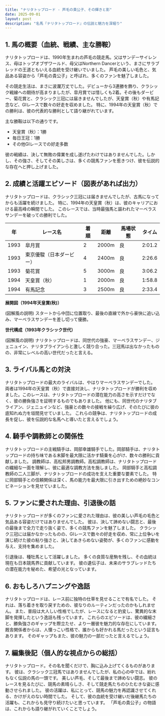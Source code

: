 ```yaml
---
title: "ナリタトップロード - 芦毛の貴公子、その輝きと影"
date: 2025-09-01
layout: post
description: "名馬『ナリタトップロード』の伝説と魅力を深堀り"
---
```


## 1. 馬の概要（血統、戦績、主な勝鞍）

ナリタトップロードは、1990年生まれの芦毛の競走馬。父はサンデーサイレンス、母はトップオブザワールド、母父はNorthern Dancerという、まさにサラブレッドの王道ともいえる血統を受け継いでいました。  芦毛の美しい毛色と、気品ある容姿から「芦毛の貴公子」と呼ばれ、多くのファンを魅了しました。

その競走生活は、まさに波瀾万丈でした。デビューから3連勝を飾り、クラシック戦線への期待が高まりましたが、皐月賞では惜しくも2着。その後もダービー、菊花賞と、クラシック三冠には届きませんでしたが、天皇賞（秋）や有馬記念など、GIレースで数々の好走を収めました。  特に、1994年の天皇賞（秋）での勝利は、彼の代表的な勝利として語り継がれています。

主な勝鞍は以下の通りです。

* 天皇賞（秋）：1勝
* 毎日王冠：1勝
* その他GIレースでの好走多数


彼の戦績は、決して無敗の偉業を成し遂げたわけではありませんでした。しかし、その強さ、そしてその美しさは、多くの競馬ファンを惹きつけ、彼を伝説的な存在へと押し上げました。


## 2. 成績と活躍エピソード（図表があれば出力）

ナリタトップロードは、クラシック三冠には届きませんでしたが、古馬になってからも活躍を続けました。  特に、1994年の天皇賞（秋）は、彼のキャリアにおける最高峰の瞬間でした。  このレースでは、当時最強馬と謳われたマーベラスサンデーを破っての勝利でした。


| 年 | レース名          | 着順 | 距離 | 馬場状態 | タイム     |
|---|-----------------|-----|------|----------|-----------|
| 1993 | 皐月賞            | 2   | 2000m| 良       | 2:01.2    |
| 1993 | 東京優駿（日本ダービー） | 4   | 2400m| 良       | 2:26.6    |
| 1993 | 菊花賞            | 5   | 3000m| 良       | 3:06.2    |
| 1994 | 天皇賞（秋）       | 1   | 2000m| 良       | 1:58.8    |
| 1994 | 有馬記念          | 3   | 2500m| 良       | 2:33.4    |


**展開図（1994年天皇賞(秋)）**

(図解風の説明) スタートから中団に位置取り、最後の直線で外から豪快に追い込み、マーベラスサンデーを差し切って優勝。


**世代構成（1993年クラシック世代）**

(図解風の説明)  ナリタトップロードは、同世代の強豪、マーベラスサンデー、ジェニュイン、ナリタブライアンらと激しく競り合った。三冠馬は出なかったものの、非常にレベルの高い世代だったと言える。


## 3. ライバル馬との対決

ナリタトップロードの最大のライバルは、やはりマーベラスサンデーでした。  両者は1994年の天皇賞（秋）で直接対決し、ナリタトップロードが勝利を収めました。このレースは、ナリタトップロードの潜在能力の高さを示すだけでなく、彼の勝負強さを証明するものでもありました。  他にも、同世代のナリタブライアン、ジェニュインなど、強豪との数々の接戦を繰り広げ、そのたびに彼の底知れぬ力を垣間見せていました。  これらの競争は、ナリタトップロードの成長を促し、彼を伝説的な名馬へと導いたと言えるでしょう。


## 4. 騎手や調教師との関係性

ナリタトップロードの主戦騎手は、岡部幸雄騎手でした。岡部騎手は、ナリタトップロードの持ち味である末脚を最大限に活かす騎乗を心がけ、数々の勝利に貢献しました。  調教師は、高松邦男調教師。高松調教師は、ナリタトップロードの繊細な一面を理解し、彼に最適な調教方法を施しました。  岡部騎手と高松調教師の二人三脚が、ナリタトップロードの成功を支えた重要な要素でした。  特に岡部騎手との信頼関係は深く、馬の能力を最大限に引き出すための絶妙なコンビネーションを見せていました。


## 5. ファンに愛された理由、引退後の話

ナリタトップロードが多くのファンに愛された理由は、彼の美しい芦毛の毛色と気品ある容姿だけではありませんでした。  彼は、決して諦めない闘志と、最後の最後まで全力で走り抜く姿で、多くの競馬ファンを魅了しました。  クラシック三冠には届かなかったものの、GIレースで数々の好走を収め、常に上位争いを演じ続けた彼の粘り強さと、決してあきらめない姿勢が、多くのファンに感動を与え、支持を集めました。

引退後は、種牡馬として活躍しました。  多くの良質な産駒を残し、その血統は現在も日本競馬界に貢献しています。  彼の遺伝子は、未来のサラブレッドたちの潜在能力を秘めた、希望の光となっています。


## 6. おもしろハプニングや逸話

ナリタトップロードは、レース前に独特の仕草を見せることで有名でした。  それは、落ち着きを取り戻すための、彼なりのルーティンだったのかもしれません。  また、普段は大人しい性格でしたが、レースになると豹変し、驚異的な末脚を発揮したという逸話も残っています。  これらのエピソードは、彼の繊細さと、勝負強さのギャップを際立たせ、より一層彼を魅力的な存在にしています。  厩舎関係者からは、人懐っこい性格で、誰からも好かれる馬だったという証言もあります。  そのギャップもまた、彼の魅力の一部だったと言えるでしょう。


## 7. 編集後記（個人的な視点からの総括）

ナリタトップロード。その名を聞くだけで、胸に込み上げてくるものがあります。  彼は、クラシック三冠馬ではありませんでしたが、私の心の中では、紛れもなく伝説の馬の一頭です。  美しい芦毛、そして最後まで諦めない闘志。  彼のレースを見るたびに、競馬の素晴らしさ、そして競走馬たちのひたむきな姿に感動させられました。  彼の活躍は、私にとって、競馬の魅力を再認識させてくれる、かけがえのない時間でした。  そして、彼の血統を受け継いだ後継馬たちの活躍も、これからも見守り続けたいと思っています。  「芦毛の貴公子」の物語は、これからも語り継がれていくことでしょう。
